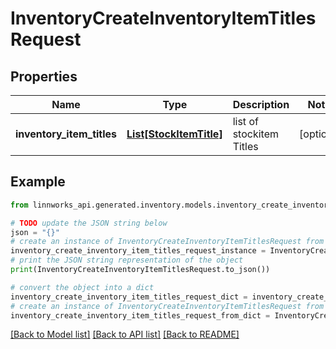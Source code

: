 # InventoryCreateInventoryItemTitlesRequest


## Properties

Name | Type | Description | Notes
------------ | ------------- | ------------- | -------------
**inventory_item_titles** | [**List[StockItemTitle]**](StockItemTitle.md) | list of stockitem Titles | [optional] 

## Example

```python
from linnworks_api.generated.inventory.models.inventory_create_inventory_item_titles_request import InventoryCreateInventoryItemTitlesRequest

# TODO update the JSON string below
json = "{}"
# create an instance of InventoryCreateInventoryItemTitlesRequest from a JSON string
inventory_create_inventory_item_titles_request_instance = InventoryCreateInventoryItemTitlesRequest.from_json(json)
# print the JSON string representation of the object
print(InventoryCreateInventoryItemTitlesRequest.to_json())

# convert the object into a dict
inventory_create_inventory_item_titles_request_dict = inventory_create_inventory_item_titles_request_instance.to_dict()
# create an instance of InventoryCreateInventoryItemTitlesRequest from a dict
inventory_create_inventory_item_titles_request_from_dict = InventoryCreateInventoryItemTitlesRequest.from_dict(inventory_create_inventory_item_titles_request_dict)
```
[[Back to Model list]](../README.md#documentation-for-models) [[Back to API list]](../README.md#documentation-for-api-endpoints) [[Back to README]](../README.md)



